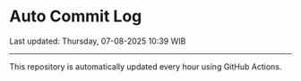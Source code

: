# Auto Commit Log

Last updated: Thursday, 07-08-2025 10:39 WIB

---

This repository is automatically updated every hour using GitHub Actions.
